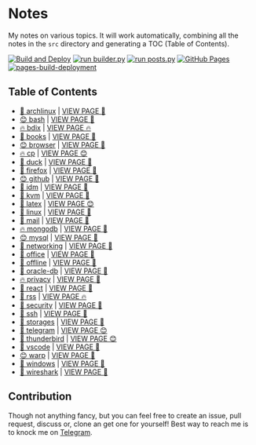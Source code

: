 # Notes

My notes on various topics. It will work automatically, combining all the notes in the `src` directory and generating a TOC (Table of Contents).

[![Build and Deploy](https://github.com/SharafatKarim/notes/actions/workflows/action.yml/badge.svg)](https://github.com/SharafatKarim/notes/actions/workflows/action.yml)
[![run builder.py](https://github.com/SharafatKarim/notes/actions/workflows/action.yml/badge.svg)](https://github.com/SharafatKarim/notes/actions/workflows/action.yml)
[![run posts.py](https://github.com/SharafatKarim/notes/actions/workflows/posts.yml/badge.svg)](https://github.com/SharafatKarim/notes/actions/workflows/posts.yml)
[![GitHub Pages](https://github.com/SharafatKarim/notes/actions/workflows/gh-pages.yml/badge.svg)](https://github.com/SharafatKarim/notes/actions/workflows/gh-pages.yml)
[![pages-build-deployment](https://github.com/SharafatKarim/notes/actions/workflows/pages/pages-build-deployment/badge.svg)](https://github.com/SharafatKarim/notes/actions/workflows/pages/pages-build-deployment)


## Table of Contents

- [🎸 archlinux](src/archlinux.md) | <a href='https://sharafat.is-a.dev/notes/archlinux' target='_blank'>VIEW PAGE 🤖</a>
- [😊 bash](src/bash.md) | <a href='https://sharafat.is-a.dev/notes/bash' target='_blank'>VIEW PAGE 🎸</a>
- [🔥 bdix](src/bdix.md) | <a href='https://sharafat.is-a.dev/notes/bdix' target='_blank'>VIEW PAGE 🔥</a>
- [🚀 books](src/books.md) | <a href='https://sharafat.is-a.dev/notes/books' target='_blank'>VIEW PAGE 👾</a>
- [😊 browser](src/browser.md) | <a href='https://sharafat.is-a.dev/notes/browser' target='_blank'>VIEW PAGE 🤖</a>
- [🔥 cp](src/cp.md) | <a href='https://sharafat.is-a.dev/notes/cp' target='_blank'>VIEW PAGE 😊</a>
- [👾 duck](src/duck.md) | <a href='https://sharafat.is-a.dev/notes/duck' target='_blank'>VIEW PAGE 🍕</a>
- [🎸 firefox](src/firefox.md) | <a href='https://sharafat.is-a.dev/notes/firefox' target='_blank'>VIEW PAGE 🌈</a>
- [😊 github](src/github.md) | <a href='https://sharafat.is-a.dev/notes/github' target='_blank'>VIEW PAGE 🌟</a>
- [🚀 idm](src/idm.md) | <a href='https://sharafat.is-a.dev/notes/idm' target='_blank'>VIEW PAGE 🎸</a>
- [🎸 kvm](src/kvm.md) | <a href='https://sharafat.is-a.dev/notes/kvm' target='_blank'>VIEW PAGE 🎸</a>
- [🍕 latex](src/latex.md) | <a href='https://sharafat.is-a.dev/notes/latex' target='_blank'>VIEW PAGE 😊</a>
- [🎉 linux](src/linux.md) | <a href='https://sharafat.is-a.dev/notes/linux' target='_blank'>VIEW PAGE 🚀</a>
- [🌈 mail](src/mail.md) | <a href='https://sharafat.is-a.dev/notes/mail' target='_blank'>VIEW PAGE 🚀</a>
- [🔥 mongodb](src/mongodb.md) | <a href='https://sharafat.is-a.dev/notes/mongodb' target='_blank'>VIEW PAGE 🌈</a>
- [😊 mysql](src/mysql.md) | <a href='https://sharafat.is-a.dev/notes/mysql' target='_blank'>VIEW PAGE 🤖</a>
- [🌈 networking](src/networking.md) | <a href='https://sharafat.is-a.dev/notes/networking' target='_blank'>VIEW PAGE 🌟</a>
- [🍕 office](src/office.md) | <a href='https://sharafat.is-a.dev/notes/office' target='_blank'>VIEW PAGE 🚀</a>
- [🌈 offline](src/offline.md) | <a href='https://sharafat.is-a.dev/notes/offline' target='_blank'>VIEW PAGE 🚀</a>
- [🍕 oracle-db](src/oracle-db.md) | <a href='https://sharafat.is-a.dev/notes/oracle-db' target='_blank'>VIEW PAGE 🍕</a>
- [🔥 privacy](src/privacy.md) | <a href='https://sharafat.is-a.dev/notes/privacy' target='_blank'>VIEW PAGE 🎸</a>
- [🎉 react](src/react.md) | <a href='https://sharafat.is-a.dev/notes/react' target='_blank'>VIEW PAGE 🤖</a>
- [👾 rss](src/rss.md) | <a href='https://sharafat.is-a.dev/notes/rss' target='_blank'>VIEW PAGE 🔥</a>
- [🚀 security](src/security.md) | <a href='https://sharafat.is-a.dev/notes/security' target='_blank'>VIEW PAGE 🚀</a>
- [🍕 ssh](src/ssh.md) | <a href='https://sharafat.is-a.dev/notes/ssh' target='_blank'>VIEW PAGE 👾</a>
- [🤖 storages](src/storages.md) | <a href='https://sharafat.is-a.dev/notes/storages' target='_blank'>VIEW PAGE 🌟</a>
- [🎸 telegram](src/telegram.md) | <a href='https://sharafat.is-a.dev/notes/telegram' target='_blank'>VIEW PAGE 😊</a>
- [🌟 thunderbird](src/thunderbird.md) | <a href='https://sharafat.is-a.dev/notes/thunderbird' target='_blank'>VIEW PAGE 😊</a>
- [🍕 vscode](src/vscode.md) | <a href='https://sharafat.is-a.dev/notes/vscode' target='_blank'>VIEW PAGE 🍕</a>
- [😊 warp](src/warp.md) | <a href='https://sharafat.is-a.dev/notes/warp' target='_blank'>VIEW PAGE 🌟</a>
- [👾 windows](src/windows.md) | <a href='https://sharafat.is-a.dev/notes/windows' target='_blank'>VIEW PAGE 🌟</a>
- [🤖 wireshark](src/wireshark.md) | <a href='https://sharafat.is-a.dev/notes/wireshark' target='_blank'>VIEW PAGE 🎉</a>

## Contribution

Though not anything fancy, but you can feel free to create an issue, pull request, discuss or, clone an get one for yourself!
Best way to reach me is to knock me on [Telegram](https://t.me/SharafatKarim).


